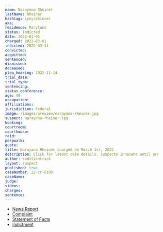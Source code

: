 ```yaml
---
name: Narayana Rheiner
lastName: Rheiner
hashtag: LynyrdSinner
aka:
residence: Maryland
status: Indicted
date: 2022-03-01
charged: 2022-03-01
indicted: 2022-03-31
convicted:
acquitted:
sentenced:
dismissed:
deceased:
plea_hearing: 2022-11-14
trial_date:
trial_type:
sentencing:
status_conference:
age: 40
occupation:
affiliations:
jurisdiction: Federal
image: /images/preview/narayana-rheiner.jpg
suspect: narayana-rheiner.jpg
booking:
courtroom:
courthouse:
raid:
perpwalk:
quote:
title: Narayana Rheiner charged on March 1st, 2022
description: Click for latest case details. Suspects innocent until proven guilty.
author: seditiontrack
layout: suspect
published: true
caseNumber: 22-cr-0108
caseName:
judge:
videos:
charges:
sentence:
---
```

- [News Report](https://www.baltimoresun.com/news/crime/bs-md-cr-fbi-arrests-jan-6-insurrection-20220303-m2kfndbt4zb27cotowncld5eca-story.html)
- [Complaint](https://www.justice.gov/usao-dc/case-multi-defendant/file/1479781/download)
- [Statement of Facts](https://www.justice.gov/usao-dc/case-multi-defendant/file/1479786/download)
- [Indictment](https://extremism.gwu.edu/sites/g/files/zaxdzs2191/f/Narayana%20Rheiner%20Indictment.pdf)
